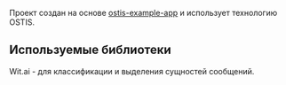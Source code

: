 Проект создан на основе [ostis-example-app](http://ostis-ai.github.io/sc-machine/) и использует технологию OSTIS.

## Используемые библиотеки
Wit.ai - для классификации и выделения сущностей сообщений.
